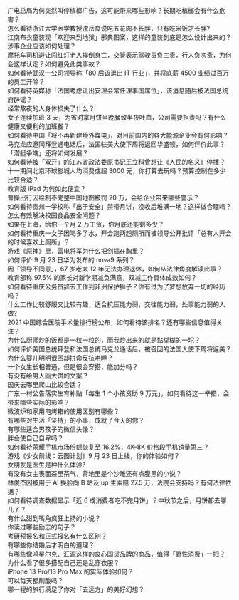 广电总局为何突然叫停槟榔广告，这可能带来哪些影响？长期吃槟榔会有什么危害？  
怎么看待浙江大学医学教授沈岳良说吃五花肉不长胖，只有吃米饭才长胖?  
江南布衣童装现「欢迎来到地狱」邪典图案，这样的童装到底是怎么设计出来的？涉事企业应该如何处理？  
摩托车司机避让闯红灯老人摔倒身亡，交警表示驾驶员负主责，行人负次责，为何会这样认定？如何避免此类事故？  
如何看待武汉一公司领导称「80 后该退出 IT 行业」，并将底薪 4500 业绩过百万的员工开除？  
如何看待英媒称「法国考虑让出安理会常任理事国席位」，该消息随后被法国总统府辟谣？  
经常熬夜的人身体损失了什么？  
女子连续加班 3 天，为省时拿月饼当晚餐致半夜吐血，公司需要担责吗？有什么健康又便利的加班餐？  
如何看待中国「将不再新建境外煤电」，对目前国内的各大能源企业会有何影响？  
马克龙应邀同拜登通电话后，法国驻美大使下周将返回华盛顿，如何评价此事？「潜艇争端」还将如何发展？  
如何看待被「双开」的江苏省政法委原书记王立科曾想让《人民的名义》停播？  
十一期间北京环球影城人均消费或超 3000 元，你打算去玩吗？预算控制在多少比较合适？  
教育版 iPad 为何如此便宜？  
曹操出行因绘制不完整中国地图被罚 20 万，会给企业带来哪些警示？  
如何看待贵州一学校称「出于安全」禁带月饼，没收后堆满一地？这样做合理吗？怎么有效解决校园食品安全问题？  
如果在上海，给你一个月 2 万工资，你月底还能剩多少？  
如何看待重庆一女子因喝多了水，开会跑两趟厕所而被领导公开批评「总有人开会的时候喜欢上厕所」？  
游戏《原神》里，雷电将军为什么把剑插在胸里？  
如何评价 9 月 23 日华为发布的 nova9 系列？  
因「领导不同意」，67 岁老太 12 年无法办理退休，如何从法律角度解读此事？  
教育部称 97.5% 的家长对新学期减负满意，双减工作具体成效如何？  
如何看待重庆公务员辞去工作到非洲保护狮子？你有过为了梦想放弃一切的经历吗？  
什么工作比较舒服又比较有趣，适合抗压能力弱，交往能力弱，处事能力弱的人做?  
2021 中国综合医院手术量排行榜公布，如何看待该排名？还有哪些信息值得关注？  
为什么厨师炒的饭都是一粒一粒的，而我炒出来的就是黏糊糊的一坨？  
如何评价美国总统拜登和法国总统马克龙通话后，被召回的法国大使下周将返美？  
为什么婴儿明明很困却拼命反抗哄睡？  
一个女生长相普通，但是很会穿搭，能加分吗？  
有没有给男人画大饼的文案？  
国庆去哪里爬山比较合适？  
广东一村公告落实生育补贴「每生 1 个小孩资助 9 万元」，如何看待这一举措，会带来哪些实际的影响？  
微波炉和家用电烤箱的使用区别有哪些？  
有哪些对生活「坚持」的小事，成就了今天的你？  
有哪些适合男孩子的微信头像？  
胖会使自己自卑吗？  
如何看待荣耀手机市场份额恢复至 16.2%，4K-8K 价格段手机销量第三？  
游戏《少女前线：云图计划》9 月 23 日上线，你的体验如何？  
女朋友是医生是种什么体验?  
有没有女主表面茶里茶气，背地里是个沙雕还有点腹黑的小说？  
林俊杰因被用于 AI 换脸向 B 站及 up 主索赔 27.5 万，法院会支持吗？有何法律依据？  
如何看待调查数据显示「近 6 成消费者吃不完月饼」？中秋节之后，月饼都去哪儿了？  
有什么甜到嘴角疯狂上扬的小说？  
你读过哪些励志的句子？  
考研预报名和正式报名有什么区别？  
有哪些你结婚后才明白的道理？  
有哪些像鸿星尔克、汇源这样的良心国货品牌的商品，值得「野性消费」一把？  
为什么看了很多搭配自己还是乱穿衣服？  
iPhone 13 Pro/13 Pro Max 的实际体验如何？  
可以每天都刷酸吗？  
哪一程的旅行满足了你对「去远方」的美好幻想？  
